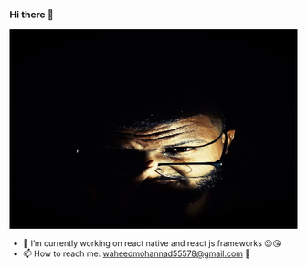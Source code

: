 ### Hi there 👋
 <img src="https://github.com/mohannadprogrammer/mohannadprogrammer/blob/master/m1.jpg" width="100%" height ="350px"/>


- 🔭 I’m currently working on react native and react js frameworks 😍😘
- 📫 How to reach me: waheedmohannad55578@gmail.com 👾
 
